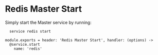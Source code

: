 
# Redis Master Start

Simply start the Master service by running:

```bash
  service redis start
```

    module.exports = header: 'Redis Master Start', handler: (options) ->
      @service.start
        name: 'redis'
